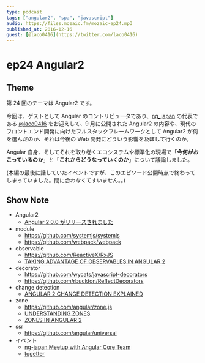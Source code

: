 ```yaml
---
type: podcast
tags: ["angular2", "spa", "javascript"]
audio: https://files.mozaic.fm/mozaic-ep24.mp3
published_at: 2016-12-16
guest: [@laco0416](https://twitter.com/laco0416)
---
```


# ep24 Angular2

## Theme

第 24 回のテーマは Angular2 です。

今回は、ゲストとして Angular のコントリビュータであり、[ng_japan](http://ngjapan.org/) の代表である [@laco0416](https://twitter.com/laco0416) をお迎えして、9 月に公開された Angular2 の内容や、現代のフロントエンド開発に向けたフルスタックフレームワークとして Angular2 が何を選んだのか、それは今後の Web 開発にどういう影響を及ぼして行くのか。

Angular 自身、そしてそれを取り巻くエコシステムや標準化の現場で「**今何がおこっているのか**」と「**これからどうなっていくのか**」について議論しました。

(本編の最後に話していたイベントですが、このエピソード公開時点で終わってしまっていました。間に合わなくてすいません。。)


## Show Note

- Angular2
  - [Angular 2.0.0 がリリースされました](https://ng2-info.github.io/2016/09/angular-2-final/)
- module
  - https://github.com/systemjs/systemjs
  - https://github.com/webpack/webpack
- observable
  - https://github.com/ReactiveX/RxJS
  - [TAKING ADVANTAGE OF OBSERVABLES IN ANGULAR 2](http://blog.thoughtram.io/angular/2016/01/06/taking-advantage-of-observables-in-angular2.html)
- decorator
  - https://github.com/wycats/javascript-decorators
  - https://github.com/rbuckton/ReflectDecorators
- change detection
  - [ANGULAR 2 CHANGE DETECTION EXPLAINED](http://blog.thoughtram.io/angular/2016/02/22/angular-2-change-detection-explained.html)
- zone
  - https://github.com/angular/zone.js
  - [UNDERSTANDING ZONES](http://blog.thoughtram.io/angular/2016/01/22/understanding-zones.html)
  - [ZONES IN ANGULAR 2](http://blog.thoughtram.io/angular/2016/02/01/zones-in-angular-2.html)
- ssr
  - https://github.com/angular/universal
- イベント
  - [ng-japan Meetup with Angular Core Team](https://ngjapan.connpass.com/event/44765/)
  - [togetter](http://togetter.com/li/1058613)